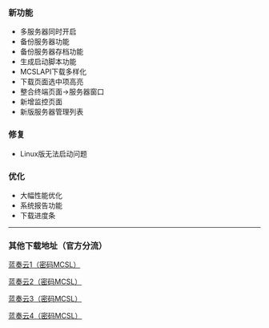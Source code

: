 ### 新功能  

- 多服务器同时开启  
- 备份服务器功能  
- 备份服务器存档功能  
- 生成启动脚本功能  
- MCSLAPI下载多样化  
- 下载页面选中项高亮  
- 整合终端页面->服务器窗口  
- 新增监控页面  
- 新版服务器管理列表  

### 修复  

- Linux版无法启动问题  

### 优化  

- 大幅性能优化  
- 系统报告功能  
- 下载进度条  

___

### 其他下载地址（官方分流）

[蓝奏云1（密码MCSL）](https://lxht.lanzoum.com/b01edy9tg)

[蓝奏云2（密码MCSL）](https://lxht.lanzoux.com/b01edy9tg)

[蓝奏云3（密码MCSL）](https://lxht.lanzoug.com/b01edy9tg)

[蓝奏云4（密码MCSL）](https://lxht.lanzoub.com/b01edy9tg)
